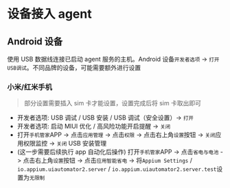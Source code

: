 # 设备接入 agent

## Android 设备

使用 USB 数据线连接已启动 agent 服务的主机。Android 设备`开发者选项` -> `打开USB调试`。不同品牌的设备，可能需要额外进行设置

### 小米/红米手机

> 部分设置需要插入 sim 卡才能设置，设置完成后将 sim 卡取出即可

- 开发者选项: USB 调试 / USB 安装 / USB 调试（安全设置）-> `打开`
- 开发者选项: 启动 MIUI 优化 / 高风险功能开启提醒 -> `关闭`
- 打开`手机管家`APP -> 点击`应用管理` -> 点击`权限` -> 点击右上角`设置`按钮 -> `关闭`应用权限监控 -> `关闭` USB 安装管理
- (这一步需要后续执行 app 自动化后操作) 打开`手机管家`APP -> 点击`省电与电池` -> 点击右上角`设置`按钮 -> 点击`应用智能省电` -> 将`Appium Settings` / `io.appium.uiautomator2.server` / `io.appium.uiautomator2.server.test`设置为`无限制`
